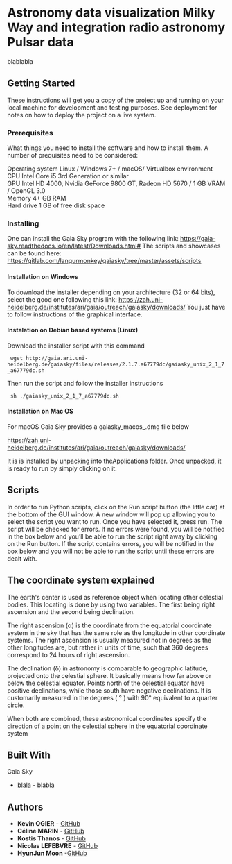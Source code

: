 # Astronomy data visualization Milky Way and integration radio astronomy Pulsar data

blablabla 

## Getting Started

These instructions will get you a copy of the project up and running on your local machine for development and testing purposes. See deployment for notes on how to deploy the project on a live system.

### Prerequisites
What things you need to install the software and how to install them.
A number of prequisites need to be considered:

Operating system Linux / Windows 7+ / macOS/ Virtualbox environment  
CPU Intel Core i5 3rd Generation or similar  
GPU Intel HD 4000, Nvidia GeForce 9800 GT, Radeon HD 5670 / 1 GB VRAM / OpenGL 3.0  
Memory 4+ GB RAM  
Hard drive 1 GB of free disk space  

### Installing

One can install the Gaia Sky program with the following link: https://gaia-sky.readthedocs.io/en/latest/Downloads.html#
The scripts and showcases can be found here: https://gitlab.com/langurmonkey/gaiasky/tree/master/assets/scripts

#### Installation on Windows

To download the installer depending on your architecture (32 or 64 bits), select the good one following this link: https://zah.uni-heidelberg.de/institutes/ari/gaia/outreach/gaiasky/downloads/ 
You just have to follow instructions of the graphical interface.

#### Instalation on Debian based systems (Linux)

Download the installer script with this command

` wget http://gaia.ari.uni-heidelberg.de/gaiasky/files/releases/2.1.7.a67779dc/gaiasky_unix_2_1_7_a67779dc.sh`

Then run the script and follow the installer instructions

` sh ./gaiasky_unix_2_1_7_a67779dc.sh`

#### Installation on Mac OS

For macOS Gaia Sky provides a gaiasky_macos_<version>.dmg file below  

https://zah.uni-heidelberg.de/institutes/ari/gaia/outreach/gaiasky/downloads/
  
It is is installed by unpacking into theApplications folder. Once unpacked, it is ready to run by simply clicking on it.  

## Scripts 

In order to run Python scripts, click on the Run script button (the little car) at the bottom of the GUI window. A new
window will pop up allowing you to select the script you want to run. Once you have selected it, press run. The script will be
checked for errors. If no errors were found, you will be notified in the box below and you’ll be able to run the script
right away by clicking on the Run button. If the script contains errors, you will be notified in the box below and you
will not be able to run the script until these errors are dealt with.

## The coordinate system explained 

The earth's center is used as reference object when locating other celestial bodies. This locating is done by using two variables. The first being right ascension and the second being declination. 

The right ascension (α) is the coordinate from the equatorial coordinate system in the sky that has the same role as the longitude in other coordinate systems. The right ascension is usually measured not in degrees as the other longitudes are, but rather in units of time, such that 360 degrees correspond to 24 hours of right ascension.

The declination (δ) in astronomy is comparable to geographic latitude, projected onto the celestial sphere.
It basically means how far above or below the celestial equator. Points north of the celestial equator have positive declinations, while those south have negative declinations. It is customarily measured in the degrees ( ° ) with 90° equivalent to a quarter circle.

When both are combined, these astronomical coordinates specify the direction of a point on the celestial sphere in the equatorial coordinate system

## Built With

Gaia Sky
* [blala](link) - blabla

## Authors

* **Kevin OGIER** - [GitHub](https://github.com/KevinOGIER)
* **Céline MARIN** - [GitHub](https://github.com/GeekyGodess)
* **Kostis Thanos** - [GitHub](https://github.com/kostis95)
* **Nicolas LEFEBVRE** - [GitHub](https://github.com/kyuno053) 
* **HyunJun Moon** -[GitHub](https://github.com/mthekid)
